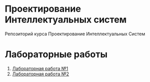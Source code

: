 # Проектирование Интеллектуальных систем
Репозиторий курса Проектирование Интеллектуальных Систем

# Лабораторные работы

1. [Лабораторная работа №1](https://github.com/iu5git/Deep-learning/blob/main/notebooks/Lab1.ipynb)
2. [Лабораторная работа №2](https://github.com/iu5git/Deep-learning/blob/main/notebooks/Lab2.ipynb)

